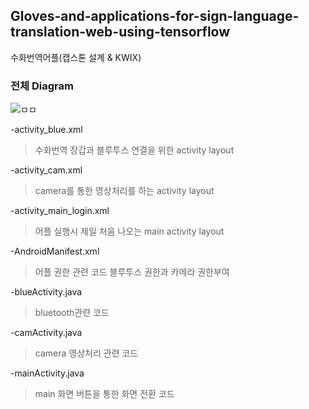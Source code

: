 ## Gloves-and-applications-for-sign-language-translation-web-using-tensorflow
수화번역어플(캡스톤 설계 &amp; KWIX)

### 전체 Diagram
![ㅁㅁ](https://user-images.githubusercontent.com/68142773/120355221-12755480-c33e-11eb-98ae-c75e9c524a8b.png)

 -activity_blue.xml
> 수화번역 장갑과 블루투스 연결을 위한 activity layout



 -activity_cam.xml
> camera를 통한 영상처리를 하는 activity layout



-activity_main_login.xml
> 어플 실행시 제일 처음 나오는 main activity layout



-AndroidManifest.xml
> 어플 권한 관련 코드
> 블루투스 권한과 카메라 권한부여



-blueActivity.java
> bluetooth관련 코드



-camActivity.java
> camera 영상처리 관련 코드



-mainActivity.java
> main 화면 버튼을 통한 화면 전환 코드


